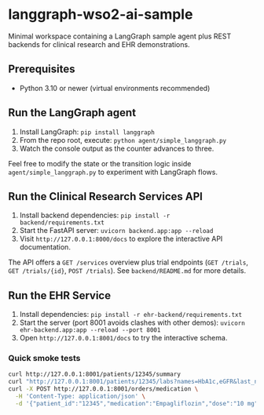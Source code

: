 # langgraph-wso2-ai-sample

Minimal workspace containing a LangGraph sample agent plus REST backends for clinical research and EHR demonstrations.

## Prerequisites
- Python 3.10 or newer (virtual environments recommended)

## Run the LangGraph agent
1. Install LangGraph: `pip install langgraph`
2. From the repo root, execute: `python agent/simple_langgraph.py`
3. Watch the console output as the counter advances to three.

Feel free to modify the state or the transition logic inside `agent/simple_langgraph.py` to experiment with LangGraph flows.

## Run the Clinical Research Services API
1. Install backend dependencies: `pip install -r backend/requirements.txt`
2. Start the FastAPI server: `uvicorn backend.app:app --reload`
3. Visit `http://127.0.0.1:8000/docs` to explore the interactive API documentation.

The API offers a `GET /services` overview plus trial endpoints (`GET /trials`, `GET /trials/{id}`, `POST /trials`). See `backend/README.md` for more details.

## Run the EHR Service
1. Install dependencies: `pip install -r ehr-backend/requirements.txt`
2. Start the server (port 8001 avoids clashes with other demos): `uvicorn ehr-backend.app:app --reload --port 8001`
3. Open `http://127.0.0.1:8001/docs` to try the interactive schema.

### Quick smoke tests
```bash
curl http://127.0.0.1:8001/patients/12345/summary
curl "http://127.0.0.1:8001/patients/12345/labs?names=HbA1c,eGFR&last_n=2"
curl -X POST http://127.0.0.1:8001/orders/medication \
  -H 'Content-Type: application/json' \
  -d '{"patient_id":"12345","medication":"Empagliflozin","dose":"10 mg","route":"PO","frequency":"Once daily"}'
```
